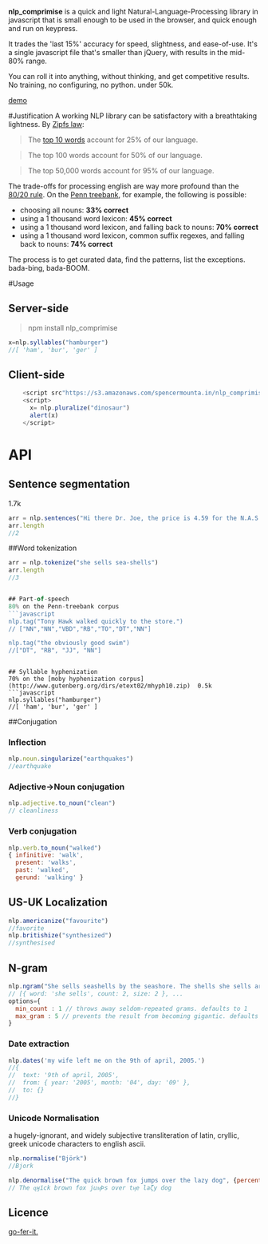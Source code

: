 **nlp_comprimise** is a quick and light Natural-Language-Processing library in javascript that is small enough to be used in the browser, and quick enough and run on keypress.

It trades the 'last 15%' accuracy for speed, slightness, and ease-of-use. It's a single javascript file that's smaller than jQuery, with results in the mid-80% range.

You can roll it into anything, without thinking, and get competitive results.
No training, no configuring, no python. under 50k.

[demo](https://s3.amazonaws.com/spencermounta.in/nlp_comprimise/index.html)

#Justification
A working NLP library can be satisfactory with a breathtaking lightness.
By [Zipfs law](http://www.businessinsider.com/zipfs-law-and-the-most-common-words-in-english-2013-10):
>The [top 10 words](http://www.businessinsider.com/zipfs-law-and-the-most-common-words-in-english-2013-10) account for 25% of our language.

>The top 100 words account for 50% of our language.

>The top 50,000 words account for 95% of our language.

The trade-offs for processing english are way more profound than the [80/20 rule](http://en.wikipedia.org/wiki/80/20_rule).
On the [Penn treebank](http://www.cis.upenn.edu/~treebank/), for example, the following is possible:

* choosing all nouns: **33% correct**
* using a 1 thousand word lexicon: **45% correct**
* using a 1 thousand word lexicon, and falling back to nouns: **70% correct**
* using a 1 thousand word lexicon, common suffix regexes, and falling back to nouns: **74% correct**

The process is to get curated data, find the patterns, list the exceptions.
bada-bing, bada-BOOM.

#Usage
## Server-side
>npm install nlp_comprimise

```javascript
x=nlp.syllables("hamburger")
//[ 'ham', 'bur', 'ger' ]
```

## Client-side
```javascript
	<script src"https://s3.amazonaws.com/spencermounta.in/nlp_comprimise/nlp.min.js"</script>
	<script>
	  x= nlp.pluralize("dinosaur")
	  alert(x)
	</script>
```

# API

## Sentence segmentation
1.7k
```javascript
arr = nlp.sentences("Hi there Dr. Joe, the price is 4.59 for the N.A.S.A. Ph.Ds. I hope that's fine, etc. and you can attend Feb. 8th.")
arr.length
//2
```
##Word tokenization
```javascript
arr = nlp.tokenize("she sells sea-shells")
arr.length
//3


## Part-of-speech
80% on the Penn-treebank corpus
```javascript
nlp.tag("Tony Hawk walked quickly to the store.")
// ["NN","NN","VBD","RB","TO","DT","NN"]

nlp.tag("the obviously good swim")
//["DT", "RB", "JJ", "NN"]
```

<!-- ### Named-Entity Recognizing
```javascript
nlp.spot("Tony Hawk said he was very happy")
// ["Tony Hawk"] -->
```

## Syllable hyphenization
70% on the [moby hyphenization corpus](http://www.gutenberg.org/dirs/etext02/mhyph10.zip)  0.5k
```javascript
nlp.syllables("hamburger")
//[ 'ham', 'bur', 'ger' ]
```

##Conjugation

### Inflection
```javascript
nlp.noun.singularize("earthquakes")
//earthquake
```

### Adjective->Noun conjugation
```javascript
nlp.adjective.to_noun("clean")
// cleanliness
```
### Verb conjugation
```javascript
nlp.verb.to_noun("walked")
{ infinitive: 'walk',
  present: 'walks',
  past: 'walked',
  gerund: 'walking' }
```

## US-UK Localization
```javascript
nlp.americanize("favourite")
//favorite
nlp.britishize("synthesized")
//synthesised
```
## N-gram
```javascript
nlp.ngram("She sells seashells by the seashore. The shells she sells are surely seashells.", {min_count:1, max_size:5})
// [{ word: 'she sells', count: 2, size: 2 }, ...
options={
  min_count : 1 // throws away seldom-repeated grams. defaults to 1
  max_gram : 5 // prevents the result from becoming gigantic. defaults to 5
}
```



### Date extraction
```javascript
nlp.dates('my wife left me on the 9th of april, 2005.')
//{
//  text: '9th of april, 2005',
//  from: { year: '2005', month: '04', day: '09' },
//  to: {}
//}
```
### Unicode Normalisation
a hugely-ignorant, and widely subjective transliteration of latin, cryllic, greek unicode characters to english ascii.

```javascript
nlp.normalise("Björk")
//Bjork

nlp.denormalise("The quick brown fox jumps over the lazy dog", {percentage:50})
// The ɋӈїck brown fox juӎÞs over tӊe laζy dog
```



## Licence
[go-fer-it.](http://www.wtfpl.net/txt/copying/)
